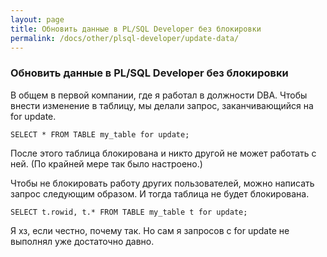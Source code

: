 ```yaml
---
layout: page
title: Обновить данные в PL/SQL Developer без блокировки
permalink: /docs/other/plsql-developer/update-data/
---
```



### Обновить данные в PL/SQL Developer без блокировки


В общем в первой компании, где я работал в должности DBA. Чтобы внести изменение в таблицу, мы делали запрос, заканчивающийся на for update.

    SELECT * FROM TABLE my_table for update;

После этого таблица блокирована и никто другой не может работать с ней. (По крайней мере так было настроено.)


Чтобы не блокировать работу других пользователей, можно написать запрос следующим образом. И тогда таблица не будет блокирована.

    SELECT t.rowid, t.* FROM TABLE my_table t for update;

Я хз, если честно, почему так. Но сам я запросов с for update не выполнял уже достаточно давно.
